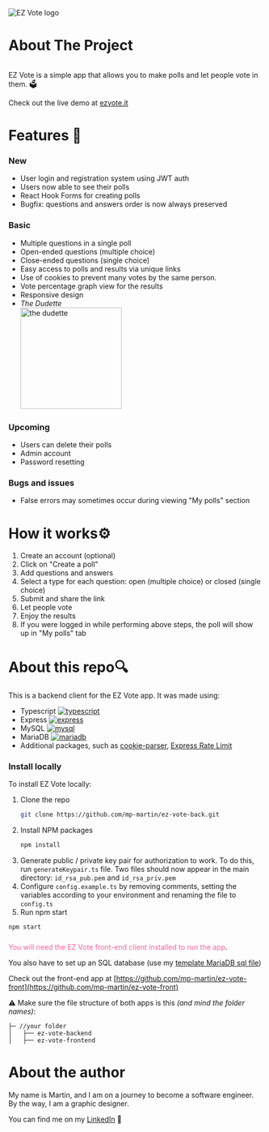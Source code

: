 <picture>
  <source media="(prefers-color-scheme: dark)" srcset="https://zar.networkmanager.pl/static/readme/logo_white.svg">
  <source media="(prefers-color-scheme: light)" srcset="https://zar.networkmanager.pl/static/readme/logo_navy.svg">
  <img alt="EZ Vote logo" src="https://zar.networkmanager.pl/static/readme/logo_navy.svg">
</picture>

# About The Project

<img alt="" src="https://zar.networkmanager.pl/static/readme/app_screenshot.png">

EZ Vote is a simple app that allows you to make polls and let people vote in them. 🗳️

Check out the live demo at [ezvote.it](https://ezvote.it)

# Features 🔧

### New
* User login and registration system using JWT auth
* Users now able to see their polls
* React Hook Forms for creating polls
* Bugfix: questions and answers order is now always preserved

### Basic
* Multiple questions in a single poll
* Open-ended questions (multiple choice)
* Close-ended questions (single choice)
* Easy access to polls and results via unique links
* Use of cookies to prevent many votes by the same person.
* Vote percentage graph view for the results
* Responsive design
* _The Dudette_ <br><img alt="the dudette" src="https://zar.networkmanager.pl/static/media/cartoon.8cace218aea52624de38b8835e42bdb8.svg" width="200px" style="">

### Upcoming
* Users can delete their polls
* Admin account
* Password resetting

### Bugs and issues
* False errors may sometimes occur during viewing "My polls" section

# How it works⚙️

1. Create an account (optional)
2. Click on "Create a poll"
3. Add questions and answers
4. Select a type for each question: open (multiple choice) or closed (single choice)
5. Submit and share the link
6. Let people vote
7. Enjoy the results
8. If you were logged in while performing above steps, the poll will show up in "My polls" tab

# About this repo🔍
This is a backend client for the EZ Vote app. It was made using: 

* Typescript [![typescript][typescript]][typescript-url]
* Express [![express][express]][express-url]
* MySQL [![mysql][mysql]][mysql-url]
* MariaDB [![mariadb][mariadb]][mariadb-url]
* Additional packages, such as [cookie-parser](https://github.com/expressjs/cookie-parser), [Express Rate Limit](https://github.com/express-rate-limit/express-rate-limit)

### Install locally
To install EZ Vote locally:

1. Clone the repo
   ```sh
   git clone https://github.com/mp-martin/ez-vote-back.git
   ```
2. Install NPM packages
   ```sh
   npm install
   ```
3. Generate public / private key pair for authorization to work. To do this, run `generateKeypair.ts` file. 
Two files should now appear in the main directory: `id_rsa_pub.pem` and `id_rsa_priv.pem`
4. Configure `config.example.ts` by removing comments, setting the variables according to your environment and renaming the file to `config.ts`
5. Run npm start
```sh
npm start
```

###
<span style="color:#FF5F9E">You will need the EZ Vote front-end client installed to run the app</span>. 

You also have to set up an SQL database (use my [template MariaDB sql file](https://zar.networkmanager.pl/static/readme/ezvote.sql))

Check out the front-end app at [https://github.com/mp-martin/ez-vote-front](https://github.com/mp-martin/ez-vote-front)

⚠️ Make sure the file structure of both apps is this *(and mind the folder names)*:

```
├─ //your folder
│   ├── ez-vote-backend
│   ├── ez-vote-frontend
```

# About the author
My name is Martin, and I am on a journey to become a software engineer. By the way, I am a graphic designer.

You can find me on my [LinkedIn](https://www.linkedin.com/in/marcin-papierz/) 🤝


<!-- MARKDOWN LINKS & IMAGES -->

[express]: https://img.shields.io/badge/Express.js-404D59?style=for-the-badge
[express-url]: https://expressjs.com/
[mysql]: https://img.shields.io/badge/MySQL-00000F?style=for-the-badge&logo=mysql&logoColor=white
[mysql-url]: https://www.mysql.com/
[mariadb]: https://img.shields.io/badge/MariaDB-003545?style=for-the-badge&logo=mariadb&logoColor=white
[mariadb-url]: https://mariadb.org/
[typescript]: https://img.shields.io/badge/TypeScript-007ACC?style=for-the-badge&logo=typescript&logoColor=white
[typescript-url]: https://www.typescriptlang.org/
